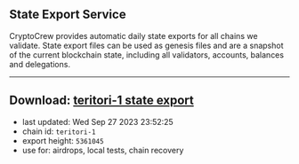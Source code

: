## State Export Service
CryptoCrew provides automatic daily state exports for all chains we validate. State export files can be used as genesis files and are a snapshot of the current blockchain state, including all validators, accounts, balances and delegations.

---
**Download: [teritori-1 state export](https://dl.ccvalidators.com/SERVICE/teritori/teritori-1_export_5361045.json)**
---

- last updated: Wed Sep 27 2023 23:52:25
- chain id: `teritori-1`
- export height: `5361045`
- use for: airdrops, local tests, chain recovery
